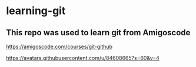 # learning-git

## This repo was used to learn git from Amigoscode

https://amigoscode.com/courses/git-github

https://avatars.githubusercontent.com/u/84608665?s=60&v=4
